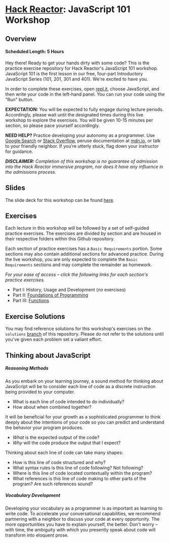 # [Hack Reactor](http://www.hackreactor.com): JavaScript 101 Workshop

## Overview

#### Scheduled Length: 5 Hours

Hey there! Ready to get your hands dirty with some code? This is the practice exercise repository for Hack Reactor's JavaScript 101 workshop. JavaScript 101 is the first lesson in our free, four-part Introductory JavaScript Series (101, 201, 301 and 401). We're excited to have you.

In order to complete these exercises, open [repl.it](https://repl.it/), choose JavaScript, and then write your code in the left-hand panel. You can run your code using the "Run" button.

**EXPECTATION:** You will be expected to fully engage during lecture periods. Accordingly, please wait until the designated times during this live workshop to explore the exercises. You will be given 10-15 minutes per section, so please pace yourself accordingly.

**NEED HELP?** Practice developing your autonomy as a programmer. Use [Google Search](https://www.google.com) or [Stack Overflow](https://www.stackoverflow.com), peruse documentation at [mdn.io](https://www.mdn.io), or talk to your friendly neighbor. If you're utterly stuck, flag down your instructor for guidance.

**_DISCLAIMER:_** _Completion of this workshop is no guarantee of admission into the Hack Reactor immersive program, nor does it have any influence in the admissions process._

## Slides

The slide deck for this workshop can be found [here](https://docs.google.com/presentation/d/e/2PACX-1vShggHhyyF6jz1lQhQi5t8w397HqA7MLFU_-rgTRcgJY-cbkDRpzupGI9KLOF6QhMkPXtQ0B_HAol_n/pub?start=false&loop=false&delayms=3000).

## Exercises

Each lecture in this workshop will be followed by a set of self-guided practice exercises. The exercises are divided by section and are housed in their respective folders within this Github repository.

Each section of practice exercises has a `Basic Requirements` portion. Some sections may also contain additional sections for advanced practice. During the live workshop, you are only expected to complete the `Basic Requirements` sections and may complete the remainder as homework.

_For your ease of access – click the following links for each section's practice exercises._

- Part I: History, Usage and Development (no exercises)
- Part II: [Foundations of Programming](./2-foundations-of-programming)
- Part III: [Functions](./3-functions)

## Exercise Solutions

You may find reference solutions for this workshop's exercises on the `solutions` [branch](https://github.com/hackreactor/javascript_101/tree/solutions/) of this repository. Please do not refer to the solutions until you've given each problem set a valiant effort.

## Thinking about JavaScript

##### Reasoning Methods

As you embark on your learning journey, a sound method for thinking about JavaScript will be to consider each line of code as a discrete instruction being provided to your computer.

- What is each line of code intended to do individually?
- How about when combined together?

It will be beneficial for your growth as a sophisticated programmer to think deeply about the intentions of your code so you can predict and understand the behavior your program produces.

- _What_ is the expected output of the code?
- _Why_ will the code produce the output that I expect?

Thinking about each line of code can take many shapes:
- How is this line of code structured and why?
- What syntax rules is this line of code following? Not following?
- Where is this line of code located contextually within the program?
- What references is this line of code making to other parts of the program? Are such references sound?

##### Vocabulary Development

Developing your vocabulary as a programmer is as important as learning to write code. To accelerate your conversational capabilities, we recommend partnering with a neighbor to discuss your code at every opportunity. The more opportunities you have to explain yourself, the better. Don't worry – with time, the ambiguity with which you presently speak about code will  transform into eloquent prose.

